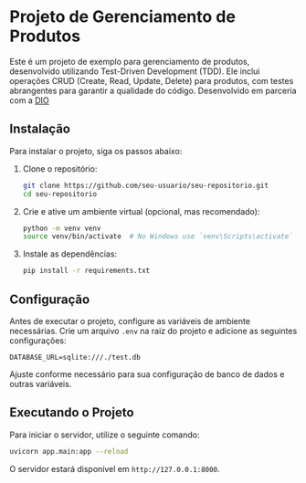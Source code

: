 # Projeto de Gerenciamento de Produtos

Este é um projeto de exemplo para gerenciamento de produtos, desenvolvido utilizando Test-Driven Development (TDD). Ele inclui operações CRUD (Create, Read, Update, Delete) para produtos, com testes abrangentes para garantir a qualidade do código. Desenvolvido em parceria com a [DIO](http://exemplo.com/)


## Instalação

Para instalar o projeto, siga os passos abaixo:

1. Clone o repositório:

   ```bash
   git clone https://github.com/seu-usuario/seu-repositorio.git
   cd seu-repositorio
   ```

2. Crie e ative um ambiente virtual (opcional, mas recomendado):

   ```bash
   python -m venv venv
   source venv/bin/activate  # No Windows use `venv\Scripts\activate`
   ```

3. Instale as dependências:

   ```bash
   pip install -r requirements.txt
   ```

## Configuração

Antes de executar o projeto, configure as variáveis de ambiente necessárias. Crie um arquivo `.env` na raiz do projeto e adicione as seguintes configurações:

```env
DATABASE_URL=sqlite:///./test.db
```

Ajuste conforme necessário para sua configuração de banco de dados e outras variáveis.

## Executando o Projeto

Para iniciar o servidor, utilize o seguinte comando:

```bash
uvicorn app.main:app --reload
```

O servidor estará disponível em `http://127.0.0.1:8000`.
